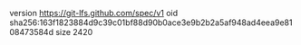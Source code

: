 version https://git-lfs.github.com/spec/v1
oid sha256:163f1823884d9c39c01bf88d90b0ace3e9b2b2a5af948ad4eea9e8108473584d
size 2420
